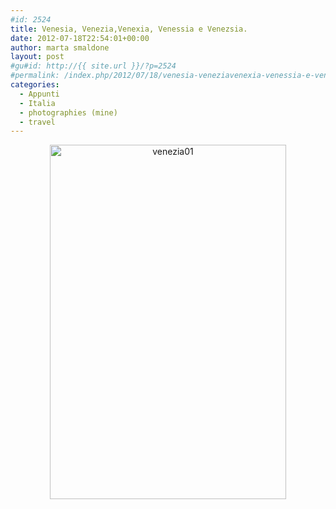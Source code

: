 ```yaml
---
#id: 2524
title: Venesia, Venezia,Venexia, Venessia e Venezsia.
date: 2012-07-18T22:54:01+00:00
author: marta smaldone
layout: post
#gu#id: http://{{ site.url }}/?p=2524
#permalink: /index.php/2012/07/18/venesia-veneziavenexia-venessia-e-venezsia/
categories:
  - Appunti
  - Italia
  - photographies (mine)
  - travel
---
```

<p style="text-align: center;">
  <img class="aligncenter size-full wp-image-3520" src="{{ site.url }}/images/uploads/2012/07/venezia01-1.jpg" alt="venezia01" width="378" height="567" srcset="{{ site.url }}/images/uploads/2012/07/venezia01-1.jpg 378w, {{ site.url }}/images/uploads/2012/07/venezia01-1-200x300.jpg 200w" sizes="(max-width: 378px) 100vw, 378px" />
</p>
